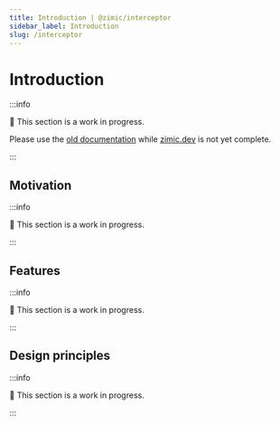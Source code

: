 ```yaml
---
title: Introduction | @zimic/interceptor
sidebar_label: Introduction
slug: /interceptor
---
```


# Introduction

:::info

🚧 This section is a work in progress.

Please use the [old documentation](https://github.com/zimicjs/zimic/wiki) while [zimic.dev](/) is not yet complete.

:::

## Motivation

:::info

🚧 This section is a work in progress.

:::

## Features

:::info

🚧 This section is a work in progress.

:::

## Design principles

:::info

🚧 This section is a work in progress.

:::
